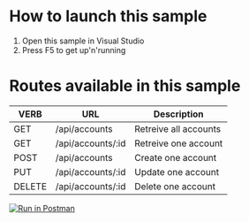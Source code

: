 # How to launch this sample
1. Open this sample in Visual Studio
2. Press F5 to get up'n'running

# Routes available in this sample

| VERB   | URL                       | Description                     |
|--------|---------------------------|---------------------------------|
| GET    | /api/accounts             | Retreive all accounts           |
| GET    | /api/accounts/:id         | Retreive one account            |
| POST   | /api/accounts             | Create one account              |
| PUT    | /api/accounts/:id         | Update one account              |
| DELETE | /api/accounts/:id         | Delete one account              |

[![Run in Postman](https://run.pstmn.io/button.svg)](https://app.getpostman.com/run-collection/e5d0b82f6073574fe648)